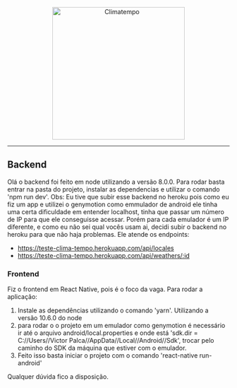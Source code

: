 <p align="center">
  <a href="http://www.climatempo.com.br">
      <img src="http://i.imgur.com/Q9lCAMF.png" alt="Climatempo" width="300px"/>
  </a>
</p>

___


## Backend

Olá o backend foi feito em node utilizando a versão 8.0.0. Para rodar basta entrar na pasta do projeto, instalar as dependencias
e utilizar o comando 'npm run dev'.
Obs: Eu tive que subir esse backend no heroku pois como eu fiz um app e utilizei o genymotion como emmulador de android ele tinha uma certa
dificuldade em entender localhost, tinha que passar um número de IP para que ele conseguisse acessar. Porém para cada emulador é um IP diferente, e
como eu não sei qual vocês usam ai, decidi subir o backend no heroku para que não haja problemas. Ele atende os endpoints:
- https://teste-clima-tempo.herokuapp.com/api/locales
- https://teste-clima-tempo.herokuapp.com/api/weathers/:id

### Frontend

Fiz o frontend em React Native, pois é o foco da vaga. Para rodar a aplicação:
1. Instale as dependências utilizando o comando 'yarn'. Utilizando a versão 10.6.0 do node
2.  para rodar o o projeto em um emulador como genymotion é necessário ir até o arquivo android/local.properties e onde está 'sdk.dir = C://Users//Victor Palca//AppData//Local//Android//Sdk', trocar pelo caminho do SDK da máquina que estiver com o emulador.
3. Feito isso basta iniciar o projeto com o comando 'react-native run-android'


Qualquer dúvida fico a disposição.
